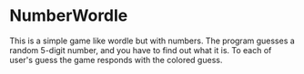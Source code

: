 # NumberWordle

This is a simple game like wordle but with numbers. The program guesses a random 5-digit number, and you have to find out what it is. To each of user's guess the game responds with the colored guess.
